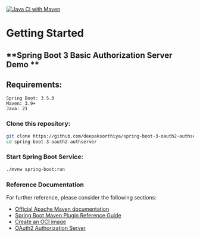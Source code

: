 [![Java CI with Maven](https://github.com/deepaksorthiya/spring-boot-3-oauth2-authserver/actions/workflows/maven-build.yml/badge.svg)](https://github.com/deepaksorthiya/spring-boot-3-oauth2-authserver/actions/workflows/maven.yml)

# Getting Started

## **Spring Boot 3 Basic Authorization Server Demo **

## Requirements:

```
Spring Boot: 3.5.0
Maven: 3.9+
Java: 21
```

### Clone this repository:

```bash
git clone https://github.com/deepaksorthiya/spring-boot-3-oauth2-authserver.git
cd spring-boot-3-oauth2-authserver
```

### Start Spring Boot Service:

```bash
./mvnw spring-boot:run
```

### Reference Documentation

For further reference, please consider the following sections:

* [Official Apache Maven documentation](https://maven.apache.org/guides/index.html)
* [Spring Boot Maven Plugin Reference Guide](https://docs.spring.io/spring-boot/docs/maven-plugin/reference/html/)
* [Create an OCI image](https://docs.spring.io/spring-boot/docs/maven-plugin/reference/html/#build-image)
* [OAuth2 Authorization Server](https://docs.spring.io/spring-authorization-server/reference/index.html)